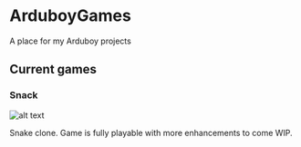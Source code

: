 # ArduboyGames
A place for my Arduboy projects

## Current games

### Snack

![alt text](https://kenjaraskits.files.wordpress.com/2017/05/snack.gif "Snack gif")

Snake clone. Game is fully playable with more enhancements to come WIP.

